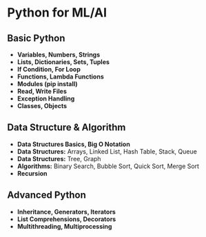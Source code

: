 # Python for ML/AI

## Basic Python
- **Variables, Numbers, Strings**
- **Lists, Dictionaries, Sets, Tuples**
- **If Condition, For Loop**
- **Functions, Lambda Functions**
- **Modules (pip install)**
- **Read, Write Files**
- **Exception Handling**
- **Classes, Objects**

## Data Structure & Algorithm
- **Data Structures Basics, Big O Notation**
- **Data Structures:** Arrays, Linked List, Hash Table, Stack, Queue
- **Data Structures:** Tree, Graph
- **Algorithms:** Binary Search, Bubble Sort, Quick Sort, Merge Sort
- **Recursion**

## Advanced Python
- **Inheritance, Generators, Iterators**
- **List Comprehensions, Decorators**
- **Multithreading, Multiprocessing**